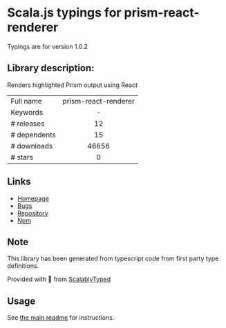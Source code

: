 
# Scala.js typings for prism-react-renderer

Typings are for version 1.0.2

## Library description:
Renders highlighted Prism output using React

|                    |                 |
| ------------------ | :-------------: |
| Full name          | prism-react-renderer |
| Keywords           | - |
| # releases         | 12 |
| # dependents       | 15 |
| # downloads        | 46656 |
| # stars            | 0 |

## Links
- [Homepage](https://github.com/FormidableLabs/prism-react-renderer#readme)
- [Bugs](https://github.com/FormidableLabs/prism-react-renderer/issues)
- [Repository](https://github.com/FormidableLabs/prism-react-renderer)
- [Npm](https://www.npmjs.com/package/prism-react-renderer)
    


## Note
This library has been generated from typescript code from first party type definitions.

Provided with :purple_heart: from [ScalablyTyped](https://github.com/oyvindberg/ScalablyTyped)

## Usage
See [the main readme](../../readme.md) for instructions.


